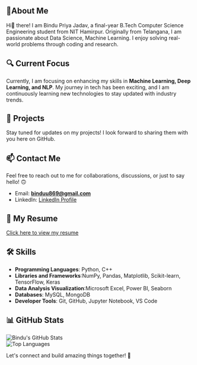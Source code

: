 

## 💫About Me  
Hi👋 there! I am Bindu Priya Jadav, a final-year B.Tech Computer Science Engineering student from NIT Hamirpur. Originally from Telangana, I am passionate about Data Science, Machine Learning. I enjoy solving real-world problems through coding and research.  

## 🔍 Current Focus  
Currently, I am focusing on enhancing my skills in **Machine Learning, Deep Learning, and NLP**. My journey in tech has been exciting, and I am continuously learning new technologies to stay updated with industry trends.  

## 🚀 Projects  
Stay tuned for updates on my projects! I look forward to sharing them with you here on GitHub. 
  

## 📫 Contact Me  
Feel free to reach out to me for collaborations, discussions, or just to say hello! 🙃  
- Email: **binduu869@gmail.com**  
- LinkedIn: [LinkedIn Profile](https://www.linkedin.com/in/jadav-bindu-priya-277a0934b?utm_source=share&utm_campaign=share_via&utm_content=profile&utm_medium=android_app)  
 

## 📄 My Resume  
[Click here to view my resume](https://your-resume-link.com)  

## 🛠️ Skills  
- **Programming Languages**: Python, C++
- **Libraries and Frameworks**:NumPy, Pandas, Matplotlib, Scikit-learn, TensorFlow, Keras
- **Data Analysis Visualization**:Microsoft Excel, Power BI, Seaborn 
- **Databases**: MySQL, MongoDB  
- **Developer Tools**: Git, GitHub, Jupyter Notebook, VS Code 

## 📊 GitHub Stats  
![Bindu's GitHub Stats](https://github-readme-stats.vercel.app/api?username=BinduPriyaJadav&show_icons=true&theme=radical)  
![Top Languages](https://github-readme-stats.vercel.app/api/top-langs/?username=BinduPriyaJadav&layout=compact)  

Let's connect and build amazing things together! 🚀  

<!--
**jadavbindupriya/jadavbindupriya** is a ✨ _special_ ✨ repository because its `README.md` (this file) appears on your GitHub profile.